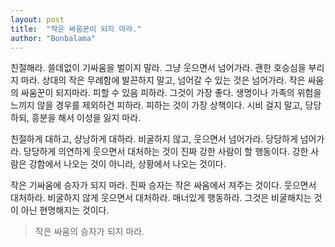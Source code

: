 ```yaml
---
layout: post
title:  "작은 싸움꾼이 되지 마라."
author: "Bonbalama"
---
```


친절해라. 쓸데없이 기싸움을 벌이지 말라. 그냥 웃으면서 넘어가라. 괜한 호승심을 부리지 마라. 상대의 작은 무례함에 발끈하지 말고, 넘어갈 수 있는 것은 넘어가라. 작은 싸움의 싸움꾼이 되지마라. 피할 수 있음 피하라. 그것이 가장 좋다. 생명이나 가족의 위험을 느끼지 않을 경우를 제외하건 피하라. 피하는 것이 가장 상책이다. 시비 걸지 말고, 당당하되, 흥분을 해서 이성을 잃지 마라. 

친절하게 대하고, 샹낭하게 대하라. 비굴하지 않고, 웃으면서 넘어가라. 당당하게 넘어가라. 당당하게 의연하게 웃으면서 대처하는 것이 진짜 강한 사람이 할 행동이다. 강한 사람은 강함에서 나오는 것이 아니라, 상황에서 나오는 것이다.

작은 기싸움에 승자가 되지 마라. 진짜 승자는 작은 싸움에서 져주는 것이다. 웃으면서 대처하라. 비굴하지 않게 웃으면서 대처하라. 매너있게 행동하라. 그것은 비굴해지는 것이 아닌 현명해지는 것이다. 

> 작은 싸움의 승자가 되지 마라. 

